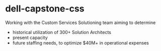 # dell-capstone-css
Working with the Custom Services Solutioning team aiming to determine 
- historical utilization of 300+ Solution Architects 
- present capacity
- future staffing needs, to optimize $40M+ in operational expenses 
